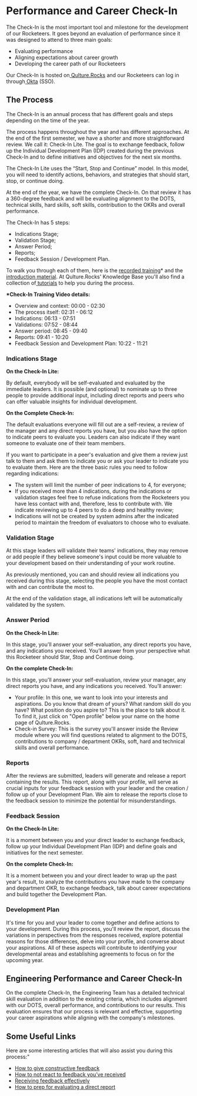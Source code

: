 # Performance and Career Check-In

The Check-In is the most important tool and milestone for the development of our Rocketeers. It goes beyond an evaluation of performance since it was designed to attend to three main goals:

* Evaluating performance
* Aligning expectations about career growth
* Developing the career path of our Rocketeers

Our Check-In is hosted on[ Qulture.Rocks](https://app.qulture.rocks/) and our Rocketeers can log in through[ Okta](https://login.rocket.chat/app/UserHome?session\_hint=AUTHENTICATED) (SSO).

## The Process

The Check-In is an annual process that has different goals and steps depending on the time of the year.

The process happens throughout the year and has different approaches. At the end of the first semester, we have a shorter and more straightforward review. We call it: Check-In Lite. The goal is to exchange feedback, follow up the Individual Development Plan (IDP) created during the previous Check-In and to define initiatives and objectives for the next six months.

The Check-In Lite uses the “Start, Stop and Continue” model. In this model, you will need to identify actions, behaviors, and strategies that should start, stop, or continue doing.

At the end of the year, we have the complete Check-In. On that review it has a 360-degree feedback and will be evaluating alignment to the DOTS, technical skills, hard skills, soft skills, contribution to the OKRs and overall performance.&#x20;

The Check-In has 5 steps:

* Indications Stage;
* Validation Stage;
* Answer Period;
* Reports;
* Feedback Session / Development Plan.

To walk you through each of them, here is the [recorded training](https://drive.google.com/file/d/1uC2xzehYSRCBEN7imCipynS2QkmMgRB7/view?usp=sharing)\* and the[ introduction material](https://docs.google.com/presentation/d/1PruDL-VxJ\_A7MyN9o0qZAcec4y2f9rsUfXjJ9PE1sO4/edit?usp=sharing). At Qulture.Rocks' Knowledge Base you'll also find a collection of[ tutorials](https://help.qulture.rocks/en/collections/2438024-performance-evaluation#tutorial-for-employees) to help you during the process.

**\*Check-In Training Video details:**&#x20;

* Overview and context: 00:00 - 02:30&#x20;
* The process itself: 02:31 - 06:12&#x20;
* Indications: 06:13 - 07:51&#x20;
* Validations: 07:52 - 08:44&#x20;
* Answer period: 08:45 - 09:40&#x20;
* Reports: 09:41 - 10:20&#x20;
* Feedback Session and Development Plan: 10:22 - 11:21

### Indications Stage

**On the Check-In Lite:**

By default, everybody will be self-evaluated and evaluated by the immediate leaders. It is possible (and optional) to nominate up to three people to provide additional input, including direct reports and peers who can offer valuable insights for individual development.

**On the Complete Check-In:**

The default evaluations everyone will fill out are a self-review, a review of the manager and any direct reports you have, but you also have the option to indicate peers to evaluate you. Leaders can also indicate if they want someone to evaluate one of their team members.

If you want to participate in a peer's evaluation and give them a review just talk to them and ask them to indicate you or ask your leader to indicate you to evaluate them. Here are the three basic rules you need to follow regarding indications:

* The system will limit the number of peer indications to 4, for everyone;
* If you received more than 4 indications, during the indications or validation stages feel free to refuse indications from the Rocketeers you have less contact with and, therefore, less to contribute with. We indicate reviewing up to 4 peers to do a deep and healthy review;
* Indications will not be created by system admins after the indicated period to maintain the freedom of evaluators to choose who to evaluate.

### Validation Stage

At this stage leaders will validate their teams' indications, they may remove or add people if they believe someone's input could be more valuable to your development based on their understanding of your work routine.

As previously mentioned, you can and should review all indications you received during this stage, selecting the people you have the most contact with and can contribute the most to.

At the end of the validation stage, all indications left will be automatically validated by the system.

### Answer Period

**On the Check-In Lite:**

In this stage, you'll answer your self-evaluation, any direct reports you have, and any indications you received. You’ll answer from your perspective what this Rocketeer should Star, Stop and Continue doing.&#x20;

**On the complete Check-In:**

In this stage, you'll answer your self-evaluation, review your manager, any direct reports you have, and any indications you received. You’ll answer:

* Your profile: In this one, we want to look into your interests and aspirations. Do you know that dream of yours? What random skill do you have? What position do you aspire to? This is the place to talk about it. To find it, just click on "Open profile" below your name on the home page of Qulture.Rocks.
* Check-in Survey: This is the survey you'll answer inside the Review module where you will find questions related to alignment to the DOTS, contributions to company / department OKRs, soft, hard and technical skills and overall performance.&#x20;

### Reports

After the reviews are submitted, leaders will generate and release a report containing the results. This report, along with your profile, will serve as crucial inputs for your feedback session with your leader and the creation / follow up of your Development Plan. We aim to release the reports close to the feedback session to minimize the potential for misunderstandings.

### Feedback Session

**On the Check-In Lite:**

It is a moment between you and your direct leader to exchange feedback, follow up your Individual Development Plan (IDP) and define goals and initiatives for the next semester.

&#x20;**On the complete Check-In:**

It is a moment between you and your direct leader to wrap up the past year's result, to analyze the contributions you have made to the company and department OKR, to exchange feedback, talk about career expectations and build together the Development Plan.&#x20;

### Development Plan

It's time for you and your leader to come together and define actions to your development. During this process, you'll review the report, discuss the variations in perspectives from the responses received, explore potential reasons for those differences, delve into your profile, and converse about your aspirations. All of these aspects will contribute to identifying your developmental areas and establishing agreements to focus on for the upcoming year.

## Engineering Performance and Career Check-In

On the complete Check-In, the Engineering Team has a detailed technical skill evaluation in addition to the existing criteria, which includes alignment with our DOTS, overall performance, and contributions to our results. This evaluation ensures that our process is relevant and effective, supporting your career aspirations while aligning with the company's milestones.

## Some Useful Links

Here are some interesting articles that will also assist you during this process:"

* [How to give constructive feedback](https://help.qulture.rocks/en/articles/94918-how-to-give-constructive-feedback)
* [How to not react to feedback you’ve received](https://help.qulture.rocks/en/articles/930279-how-to-not-react-to-a-feedback-you-ve-received)
* [Receiving feedback effectively](https://help.qulture.rocks/en/articles/450172-receiving-feedback-effectively)
* [How to prep for evaluating a direct report](https://help.qulture.rocks/en/articles/1603440-how-to-prep-for-evaluating-a-direct-report)
